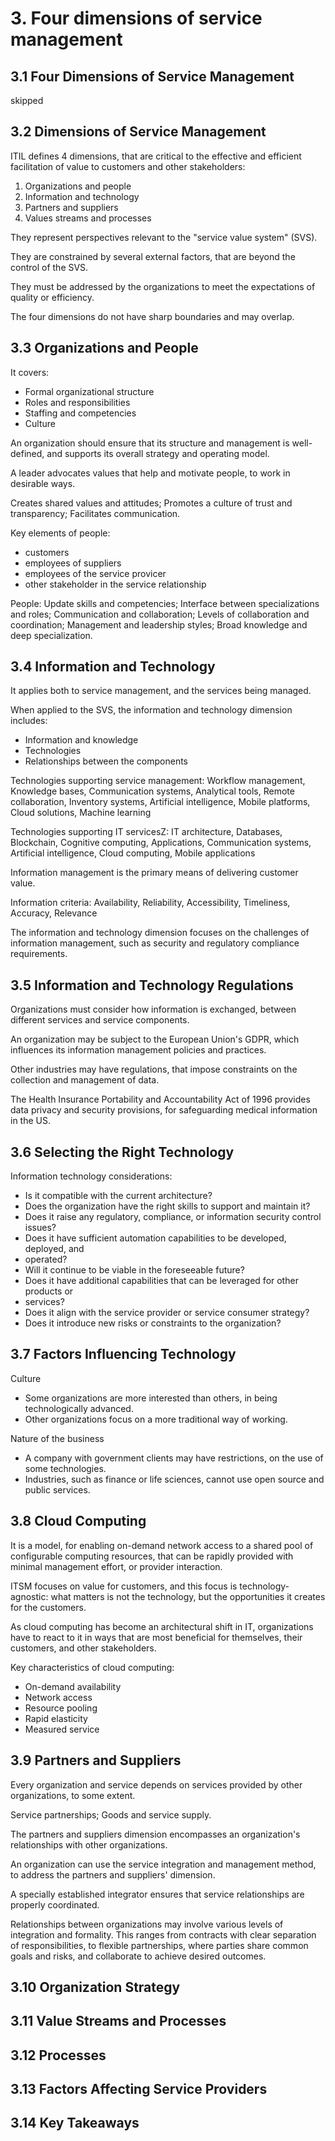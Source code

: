 # 3. Four dimensions of service management
## 3.1 Four Dimensions of Service Management
skipped

## 3.2 Dimensions of Service Management
ITIL defines 4 dimensions, that are critical to the effective and efficient facilitation of value to customers and other stakeholders:
1. Organizations and people
2. Information and technology
3. Partners and suppliers
4. Values streams and processes

They represent perspectives relevant to the "service value system" (SVS).

They are constrained by several external factors, that are beyond the control of the SVS.

They must be addressed by the organizations to meet the expectations of quality or efficiency.

The four dimensions do not have sharp boundaries and may overlap.

## 3.3 Organizations and People
It covers:
- Formal organizational structure
- Roles and responsibilities
- Staffing and competencies
- Culture

An organization should ensure that its structure and management is well-defined, and supports its overall strategy and operating model.

A leader advocates values that help and motivate people, to work in desirable ways.

Creates shared values and attitudes; Promotes a culture of trust and transparency; Facilitates communication. 

Key elements of people:
- customers
- employees of suppliers
- employees of the service provicer
- other stakeholder in the service relationship

People: Update skills and competencies; Interface between specializations and roles; Communication and collaboration; Levels of collaboration and coordination; Management and leadership styles; Broad knowledge and deep specialization. 
 
## 3.4 Information and Technology
It applies both to service management, and the services being managed.

When applied to the SVS, the information and technology dimension includes:
- Information and knowledge
- Technologies
- Relationships between the components

Technologies supporting service management: Workflow management, Knowledge bases, Communication systems, Analytical tools, Remote collaboration, Inventory systems, Artificial intelligence, Mobile platforms, Cloud solutions, Machine learning

Technologies supporting IT servicesZ: IT architecture, Databases, Blockchain, Cognitive computing, Applications, Communication systems, Artificial intelligence, Cloud computing, Mobile applications

Information management is the primary means of delivering customer value.

Information criteria: Availability, Reliability, Accessibility, Timeliness, Accuracy, Relevance

The information and technology dimension focuses on the challenges of information management, such as security and regulatory compliance requirements.

## 3.5 Information and Technology Regulations
Organizations must consider how information is exchanged, between different services and service components.

An organization may be subject to the European Union's GDPR, which influences its information management policies and practices.

Other industries may have regulations, that impose constraints on the collection and management of data.

The Health Insurance Portability and Accountability Act of 1996 provides data privacy and security provisions, for safeguarding medical information in the US.

## 3.6 Selecting the Right Technology

Information technology considerations: 
- Is it compatible with the current architecture?
- Does the organization have the right skills to support and maintain it?
- Does it raise any regulatory, compliance, or information security control issues?
- Does it have sufficient automation capabilities to be developed, deployed, and
- operated?
- Will it continue to be viable in the foreseeable future?
- Does it have additional capabilities that can be leveraged for other products or
- services?
- Does it align with the service provider or service consumer strategy?
- Does it introduce new risks or constraints to the organization?

## 3.7 Factors Influencing Technology
Culture
- Some organizations are more interested than others, in being technologically advanced.
- Other organizations focus on a more traditional way of working.

Nature of the business
- A company with government clients may have restrictions, on the use of some technologies.
- Industries, such as finance or life sciences, cannot use open source and public services.

## 3.8 Cloud Computing
It is a model, for enabling on-demand network access to a shared pool of configurable computing resources, that can be rapidly provided with minimal management effort, or provider interaction. 

ITSM focuses on value for customers, and this focus is technology-agnostic: what matters is not the technology, but the opportunities it creates for the customers. 

As cloud computing has become an architectural shift in IT, organizations have to react to it in ways that are most beneficial for themselves, their customers, and other stakeholders. 

Key characteristics of cloud computing:
- On-demand availability
- Network access
- Resource pooling
- Rapid elasticity
- Measured service

## 3.9 Partners and Suppliers
Every organization and service depends on services provided by other organizations, to some extent.

Service partnerships; Goods and service supply. 

The partners and suppliers dimension encompasses an organization's relationships with other organizations.

An organization can use the service integration and management method, to address the partners and suppliers' dimension.

A specially established integrator ensures that service relationships are properly coordinated.

Relationships between organizations may involve various levels of integration and formality. This ranges from contracts with clear separation of responsibilities, to flexible partnerships, where parties share common goals and risks, and collaborate to achieve desired outcomes. 

## 3.10 Organization Strategy



## 3.11 Value Streams and Processes



## 3.12 Processes



## 3.13 Factors Affecting Service Providers



## 3.14 Key Takeaways





































